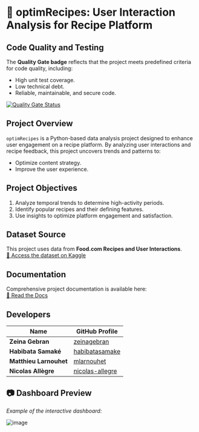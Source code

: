 # **🍴 optimRecipes: User Interaction Analysis for Recipe Platform**

## **Code Quality and Testing**
The **Quality Gate badge** reflects that the project meets predefined criteria for code quality, including:
- High unit test coverage.
- Low technical debt.
- Reliable, maintainable, and secure code.

[![Quality Gate Status](https://sonarcloud.io/api/project_badges/measure?project=zeinagebran_KIT-BIG-DATA&metric=alert_status)](https://sonarcloud.io/summary/overall?id=zeinagebran_KIT-BIG-DATA)



## **Project Overview**
`optimRecipes` is a Python-based data analysis project designed to enhance user engagement on a recipe platform. By analyzing user interactions and recipe feedback, this project uncovers trends and patterns to:
- Optimize content strategy.
- Improve the user experience.

## **Project Objectives**
1. Analyze temporal trends to determine high-activity periods.
2. Identify popular recipes and their defining features.
3. Use insights to optimize platform engagement and satisfaction.


## **Dataset Source**
This project uses data from **Food.com Recipes and User Interactions**.  
[📁 Access the dataset on Kaggle](https://www.kaggle.com/datasets/shuyangli94/food-com-recipes-and-user-interactions)



## **Documentation**
Comprehensive project documentation is available here:  
[📘 Read the Docs](https://kit-big-data.readthedocs.io/en/latest/)


## **Developers**
| Name               | GitHub Profile                              |
|--------------------|---------------------------------------------|
| **Zeina Gebran**   | [zeinagebran](https://github.com/zeinagebran) |
| **Habibata Samaké**| [habibatasamake](https://github.com/habibatasamake) |
| **Matthieu Larnouhet**| [mlarnouhet](https://github.com/mlarnouhet) |
| **Nicolas Allègre**| [nicolas-allegre](https://github.com/nicolas-allegre) |

## **📷 Dashboard Preview**
_Example of the interactive dashboard:_

![image](https://github.com/user-attachments/assets/e23f5ee2-fc48-4a32-aa31-22c9b0ad4a71)

